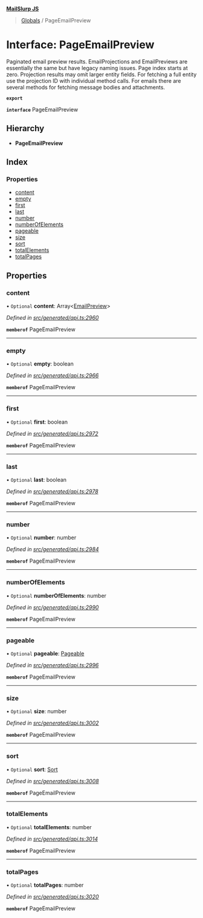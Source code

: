 **[MailSlurp JS](../README.md)**

> [Globals](../README.md) / PageEmailPreview

# Interface: PageEmailPreview

Paginated email preview results. EmailProjections and EmailPreviews are essentially the same but have legacy naming issues. Page index starts at zero. Projection results may omit larger entity fields. For fetching a full entity use the projection ID with individual method calls. For emails there are several methods for fetching message bodies and attachments.

**`export`** 

**`interface`** PageEmailPreview

## Hierarchy

* **PageEmailPreview**

## Index

### Properties

* [content](pageemailpreview.md#content)
* [empty](pageemailpreview.md#empty)
* [first](pageemailpreview.md#first)
* [last](pageemailpreview.md#last)
* [number](pageemailpreview.md#number)
* [numberOfElements](pageemailpreview.md#numberofelements)
* [pageable](pageemailpreview.md#pageable)
* [size](pageemailpreview.md#size)
* [sort](pageemailpreview.md#sort)
* [totalElements](pageemailpreview.md#totalelements)
* [totalPages](pageemailpreview.md#totalpages)

## Properties

### content

• `Optional` **content**: Array\<[EmailPreview](emailpreview.md)>

*Defined in [src/generated/api.ts:2960](https://github.com/mailslurp/mailslurp-client/blob/85c640b/src/generated/api.ts#L2960)*

**`memberof`** PageEmailPreview

___

### empty

• `Optional` **empty**: boolean

*Defined in [src/generated/api.ts:2966](https://github.com/mailslurp/mailslurp-client/blob/85c640b/src/generated/api.ts#L2966)*

**`memberof`** PageEmailPreview

___

### first

• `Optional` **first**: boolean

*Defined in [src/generated/api.ts:2972](https://github.com/mailslurp/mailslurp-client/blob/85c640b/src/generated/api.ts#L2972)*

**`memberof`** PageEmailPreview

___

### last

• `Optional` **last**: boolean

*Defined in [src/generated/api.ts:2978](https://github.com/mailslurp/mailslurp-client/blob/85c640b/src/generated/api.ts#L2978)*

**`memberof`** PageEmailPreview

___

### number

• `Optional` **number**: number

*Defined in [src/generated/api.ts:2984](https://github.com/mailslurp/mailslurp-client/blob/85c640b/src/generated/api.ts#L2984)*

**`memberof`** PageEmailPreview

___

### numberOfElements

• `Optional` **numberOfElements**: number

*Defined in [src/generated/api.ts:2990](https://github.com/mailslurp/mailslurp-client/blob/85c640b/src/generated/api.ts#L2990)*

**`memberof`** PageEmailPreview

___

### pageable

• `Optional` **pageable**: [Pageable](pageable.md)

*Defined in [src/generated/api.ts:2996](https://github.com/mailslurp/mailslurp-client/blob/85c640b/src/generated/api.ts#L2996)*

**`memberof`** PageEmailPreview

___

### size

• `Optional` **size**: number

*Defined in [src/generated/api.ts:3002](https://github.com/mailslurp/mailslurp-client/blob/85c640b/src/generated/api.ts#L3002)*

**`memberof`** PageEmailPreview

___

### sort

• `Optional` **sort**: [Sort](sort.md)

*Defined in [src/generated/api.ts:3008](https://github.com/mailslurp/mailslurp-client/blob/85c640b/src/generated/api.ts#L3008)*

**`memberof`** PageEmailPreview

___

### totalElements

• `Optional` **totalElements**: number

*Defined in [src/generated/api.ts:3014](https://github.com/mailslurp/mailslurp-client/blob/85c640b/src/generated/api.ts#L3014)*

**`memberof`** PageEmailPreview

___

### totalPages

• `Optional` **totalPages**: number

*Defined in [src/generated/api.ts:3020](https://github.com/mailslurp/mailslurp-client/blob/85c640b/src/generated/api.ts#L3020)*

**`memberof`** PageEmailPreview
